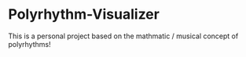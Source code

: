 # Polyrhythm-Visualizer
This is a personal project based on the mathmatic / musical concept of polyrhythms!
